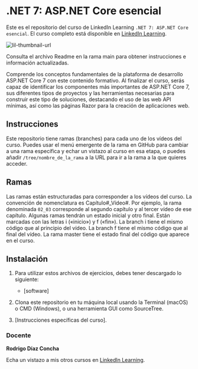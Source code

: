 # .NET 7: ASP.NET Core esencial

Este es el repositorio del curso de LinkedIn Learning `.NET 7: ASP.NET Core esencial`. El curso completo está disponible en [LinkedIn Learning][lil-course-url].

![lil-thumbnail-url]
 
Consulta el archivo Readme en la rama main para obtener instrucciones e información actualizadas.

Comprende los conceptos fundamentales de la plataforma de desarrollo ASP.NET Core 7 con este contenido formativo. Al finalizar el curso, serás capaz de identificar los componentes más importantes de ASP.NET Core 7, sus diferentes tipos de proyectos y las herramientas necesarias para construir este tipo de soluciones, destacando el uso de las web API mínimas, así como las páginas Razor para la creación de aplicaciones web.

## Instrucciones

Este repositorio tiene ramas (branches) para cada uno de los vídeos del curso. Puedes usar el menú emergente de la rama en GitHub para cambiar a una rama específica y echar un vistazo al curso en esa etapa, o puedes añadir `/tree/nombre_de_la_rama` a la URL para ir a la rama a la que quieres acceder.

## Ramas

Las ramas están estructuradas para corresponder a los vídeos del curso. La convención de nomenclatura es Capítulo#_Vídeo#. Por ejemplo, la rama denominada `02_03` corresponde al segundo capítulo y al tercer vídeo de ese capítulo. Algunas ramas tendrán un estado inicial y otro final. Están marcadas con las letras i («inicio») y f («fin»). La branch i tiene el mismo código que al principio del vídeo. La branch f tiene el mismo código que al final del vídeo. La rama master tiene el estado final del código que aparece en el curso.

## Instalación

1. Para utilizar estos archivos de ejercicios, debes tener descargado lo siguiente:
   - [software]

2. Clona este repositorio en tu máquina local usando la Terminal (macOS) o CMD (Windows), o una herramienta GUI como SourceTree.
3. [Instrucciones específicas del curso].

### Docente

**Rodrigo Díaz Concha**

Echa un vistazo a mis otros cursos en [LinkedIn Learning](https://www.linkedin.com/learning/instructors/rodrigo-diaz-concha).

[0]: # (Replace these placeholder URLs with actual course URLs)
[lil-course-url]: https://www.linkedin.com/learning/dot-net-7-asp-dot-net-core-esencial/construye-poderosas-soluciones-web-con-asp-dot-net-core
[lil-thumbnail-url]: https://media.licdn.com/dms/image/C4E0DAQGkwPn7k7EY6Q/learning-public-crop_675_1200/0/1679044590828?e=2147483647&v=beta&t=wnSddfTQm87vheZFQ3EjPeoQ5uxlViazEpCBLluMbcY
